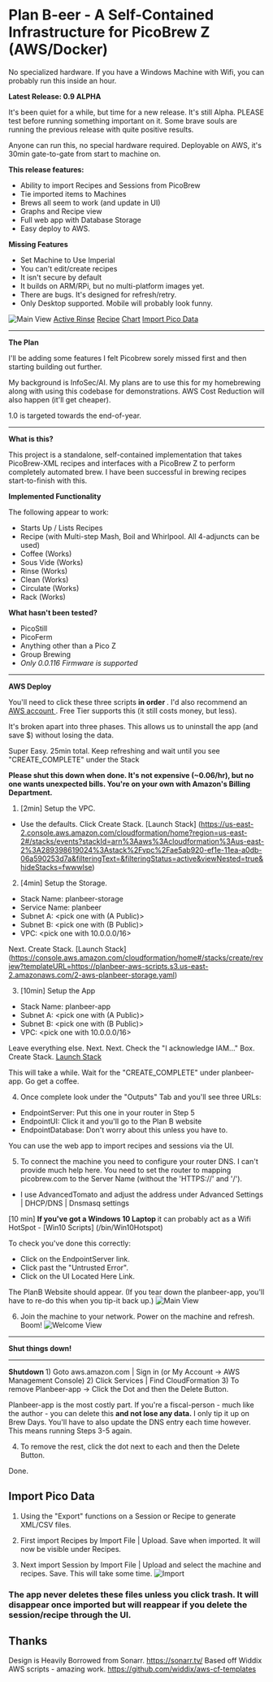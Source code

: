 # Plan B-eer - A Self-Contained Infrastructure for PicoBrew Z (AWS/Docker)

No specialized hardware.  If you have a Windows Machine with Wifi, you can probably run this inside an hour.

<b> Latest Release: 0.9 ALPHA </b>

It's been quiet for a while, but time for a new release.   It's still Alpha.  PLEASE test before running something important on it.  Some brave souls are running the previous release with quite positive results.   

Anyone can run this, no special hardware required.  Deployable on AWS, it's 30min gate-to-gate from start to machine on.

<b> This release features: </b>
- Ability to import Recipes and Sessions from PicoBrew
- Tie imported items to Machines
- Brews all seem to work (and update in UI)
- Graphs and Recipe view 
- Full web app with Database Storage 
- Easy deploy to AWS.

<b> Missing Features </b>
- Set Machine to Use Imperial
- You can't edit/create recipes
- It isn't secure by default
- It builds on ARM/RPi, but no multi-platform images yet.
- There are bugs.  It's designed for refresh/retry.
- Only Desktop supported.  Mobile will probably look funny.

![Main View](https://github.com/duffyco/planbeerui/tree/master/images/BrewingView.png?raw=true "Main View")
[Active Rinse](https://github.com/duffyco/planbeerui/tree/master/images/ActiveRinse.png?raw=true "Active Rinse")
[Recipe](https://github.com/duffyco/planbeerui/tree/master/images/Recipe.png?raw=true "Recipe View")
[Chart](https://github.com/duffyco/planbeerui/tree/master/images/Chart.png?raw=true "Chart View")
[Import Pico Data](https://github.com/duffyco/planbeerui/tree/master/images/Import.png?raw=true "Import Pico Data")

<hr> 

<b> The Plan </b>

I'll be adding some features I felt Picobrew sorely missed first and then starting building out further.  

My background is InfoSec/AI.  My plans are to use this for my homebrewing along with using this codebase for demonstrations.  AWS Cost Reduction will also happen (it'll get cheaper).  

1.0 is targeted towards the end-of-year.  

<hr>

<b> What is this? </b>

This project is a standalone, self-contained implementation that takes PicoBrew-XML recipes and interfaces with a PicoBrew Z to perform completely automated brew.   I have been successful in brewing recipes start-to-finish with this.

<b> Implemented Functionality </b>

The following appear to work:
- Starts Up / Lists Recipes
- Recipe (with Multi-step Mash, Boil and Whirlpool.  All 4-adjuncts can be used)
- Coffee (Works)
- Sous Vide (Works)
- Rinse (Works)
- Clean (Works)
- Circulate (Works)
- Rack (Works)

<b> What hasn't been tested?  </b>
- PicoStill
- PicoFerm
- Anything other than a Pico Z
- Group Brewing
- *Only 0.0.116 Firmware is supported*

<hr>
<b> AWS Deploy </b>

You'll need to click these three scripts <b> in order </b>.  I'd also recommend an <a href="https://aws.amazon.com">AWS account </a>.  Free Tier supports this (it still costs money, but less).

It's broken apart into three phases.   This allows us to uninstall the app (and save $) without losing the data.  

Super Easy.  25min total.  Keep refreshing and wait until you see "CREATE_COMPLETE" under the Stack

<b> Please shut this down when done.  It's not expensive (~0.06/hr), but no one wants unexpected bills.  You're on your own with Amazon's Billing Department.</b>

1) [2min] Setup the VPC.  <Launch Stack>
- Use the defaults.  Click Create Stack.
[Launch Stack] (https://us-east-2.console.aws.amazon.com/cloudformation/home?region=us-east-2#/stacks/events?stackId=arn%3Aaws%3Acloudformation%3Aus-east-2%3A289398619024%3Astack%2Fvpc%2Fae5ab920-ef1e-11ea-a0db-06a590253d7a&filteringText=&filteringStatus=active&viewNested=true&hideStacks=fwwwlse)

2) [4min] Setup the Storage.  <Launch Stack>
- Stack Name: planbeer-storage
- Service Name: planbeer
- Subnet A: <pick one with (A Public)>
- Subnet B: <pick one with (B Public)>
- VPC: <pick one with 10.0.0.0/16>

Next. Create Stack.
[Launch Stack] (https://console.aws.amazon.com/cloudformation/home#/stacks/create/review?templateURL=https://planbeer-aws-scripts.s3.us-east-2.amazonaws.com/2-aws-planbeer-storage.yaml)


3) [10min] Setup the App <Launch Stack>
- Stack Name: planbeer-app
- Subnet A: <pick one with (A Public)>
- Subnet B: <pick one with (B Public)>
- VPC: <pick one with 10.0.0.0/16>

Leave everything else.  Next. Next.  Check the "I acknowledge IAM..." Box.  Create Stack.
[Launch Stack](https://console.aws.amazon.com/cloudformation/home#/stacks/create/review?templateURL=https://planbeer-aws-scripts.s3.us-east-2.amazonaws.com/3-aws-planbeer-cluster.yaml)

This will take a while.  Wait for the "CREATE_COMPLETE" under planbeer-app. Go get a coffee.  

4) Once complete look under the "Outputs" Tab and you'll see three URLs:
- EndpointServer: Put this one in your router in Step 5
- EndpointUI: Click it and you'll go to the Plan B website
- EndpointDatabase: Don't worry about this unless you have to.

You can use the web app to import recipes and sessions via the UI.  

5) To connect the machine you need to configure your router DNS.  I can't provide much help here.  You need to set the router to mapping picobrew.com to the Server Name (without the 'HTTPS://' and '/').
- I use AdvancedTomato and adjust the address under Advanced Settings | DHCP/DNS | Dnsmasq settings 

[10 min] <b>If you've got a Windows 10 Laptop </b> it can probably act as a Wifi HotSpot - [Win10 Scripts] (/bin/Win10Hotspot)

To check you've done this correctly: 
- Click on the EndpointServer link.   
- Click past the "Untrusted Error".
- Click on the UI Located Here Link.

The PlanB Website should appear.   (If you tear down the planbeer-app, you'll have to re-do this when you tip-it back up.)
![Main View](https://github.com/duffyco/planbeerui/tree/master/images/Main.png?raw=true "Main View")


6) Join the machine to your network.  Power on the machine and refresh.  Boom!
![Welcome View](https://github.com/duffyco/planbeerui/tree/master/images/Welcome.png?raw=true "Welcome View")

<hr>



<b>Shut things down!   </b>

<hr>
<b> Shutdown </b>
1) Goto aws.amazon.com | Sign in (or My Account -> AWS Management Console) 
2) Click Services | Find CloudFormation
3) To remove Planbeer-app -> Click the Dot and then the Delete Button.  

Planbeer-app is the most costly part.   If you're a fiscal-person - much like the author - you can delete this <b> and not lose any data.</b>  I only tip it up on Brew Days.  You'll have to also update the DNS entry each time however.  This means running Steps 3-5 again.

4) To remove the rest, click the dot next to each and then the Delete Button.

Done.


## Import Pico Data

1) Using the "Export" functions on a Session or Recipe to generate XML/CSV files.

2) First import Recipes by Import File | Upload.  Save when imported.   It will now be visible under Recipes.

3) Next import Session by Import File | Upload and select the machine and recipes.   Save.  This will take some time.
![Import](https://github.com/duffyco/planbeerui/tree/master/images/Import.png?raw=true "Import View")

### The app never deletes these files unless you click trash.  It will disappear once imported but will reappear if you delete the session/recipe through the UI.


## Thanks
Design is Heavily Borrowed from Sonarr.  https://sonarr.tv/
Based off Widdix AWS scripts - amazing work.  https://github.com/widdix/aws-cf-templates